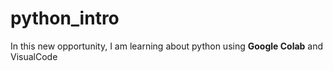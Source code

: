 # python_intro 
In this new opportunity, I am learning about python using **Google Colab** and VisualCode
